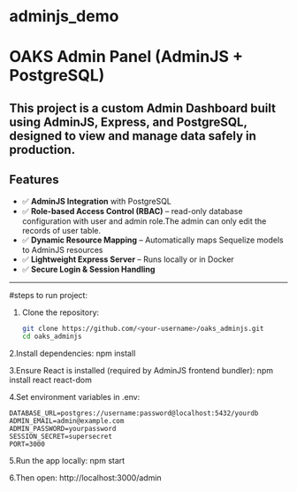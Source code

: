 # adminjs_demo

# OAKS Admin Panel (AdminJS + PostgreSQL)

This project is a **custom Admin Dashboard** built using **AdminJS**, **Express**, and **PostgreSQL**, designed to view and manage data safely in production.  
---

## Features

- ✅ **AdminJS Integration** with PostgreSQL  
- ✅ **Role-based Access Control (RBAC)** – read-only database configuration with user and admin role.The admin can only   edit the records of user table.
- ✅ **Dynamic Resource Mapping** – Automatically maps Sequelize models to AdminJS resources  
- ✅ **Lightweight Express Server** – Runs locally or in Docker  
- ✅ **Secure Login & Session Handling**

---

#steps to run project:
1. Clone the repository:
   ```bash
   git clone https://github.com/<your-username>/oaks_adminjs.git
   cd oaks_adminjs

2.Install dependencies:
  npm install

3.Ensure React is installed (required by AdminJS frontend bundler):
  npm install react react-dom

4.Set environment variables in .env:

    DATABASE_URL=postgres://username:password@localhost:5432/yourdb
    ADMIN_EMAIL=admin@example.com
    ADMIN_PASSWORD=yourpassword
    SESSION_SECRET=supersecret
    PORT=3000

5.Run the app locally:
  npm start
  
6.Then open:
  http://localhost:3000/admin
